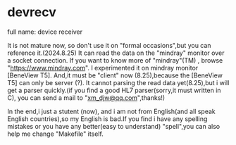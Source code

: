 # devrecv
full name: device receiver

It is not mature now, so don't use it on "formal occasions",but you can reference it.(2024.8.25)
It can read the data on the "mindray" monitor over a socket connection.
If you want to know more of "mindray"(TM) , browse "https://www.mindray.com".
I experimented it on mindray monitor [BeneView T5].
And,it must be "client" now (8.25),because the [BeneView T5] can only be server (?).
It cannot parsing the read data yet(8.25),but i will get a parser quickly.(if you find a good HL7 parser(sorry,it must written in C), you can send a mail to "xm_djw@qq.com",thanks!)

In the end,i just a stutent (now), and i am not from English(and all speak English countries),so my English is bad.If you find i have any spelling mistakes or you have any better(easy to understand) "spell",you can also help me change "Makefile" itself.
